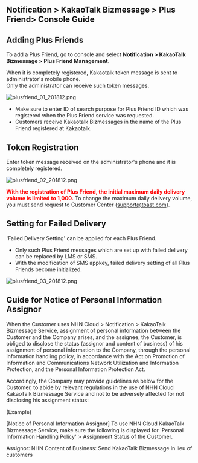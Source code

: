 ## Notification > KakaoTalk Bizmessage > Plus Friend> Console Guide

## Adding Plus Friends

To add a Plus Friend, go to console and select **Notification > KakaoTalk Bizmessage > Plus Friend Management**.

When it is completely registered, Kakaotalk token message is sent to administrator's mobile phone.  
Only the administrator can receive such token messages.

![plusfriend_01_201812.png](https://static.toastoven.net/prod_alimtalk/plusfriend_01_201904.png)

* Make sure to enter ID of search purpose for Plus Friend ID which was registered when the Plus Friend service was requested.
* Customers receive Kakaotalk Bizmessages in the name of the Plus Friend registered at Kakaotalk.

## Token Registration

Enter token message received on the administrator's phone and it is completely registered.

![plusfriend_02_201812.png](https://static.toastoven.net/prod_alimtalk/plusfriend_02_201904.png)

<b><span style="color:red">With the registration of Plus Friend, the initial maximum daily delivery volume is limited to 1,000.</span></b>
To change the maximum daily delivery volume, you must send request to Customer Center (support@toast.com).

## Setting for Failed Delivery  

'Failed Delivery Setting' can be applied for each Plus Friend.

* Only such Plus Friend messages which are set up with failed delivery can be replaced by LMS or SMS.
* With the modification of SMS appkey, failed delivery setting of all Plus Friends become initialized.

![plusfriend_03_201812.png](https://static.toastoven.net/prod_alimtalk/plusfriend_03_201812.png)

## Guide for Notice of Personal Information Assignor
When the Customer uses NHN Cloud > Notification > KakaoTalk Bizmessage Service, assignment of personal information between the Customer and the Company arises, and the assignee, the Customer, is obliged to disclose the status (assignor and content of business) of his assignment of personal information to the Company, through the personal information handling policy, in accordance with the Act on Promotion of Information and Communications Network Utilization and Information Protection, and the Personal Information Protection Act.

Accordingly, the Company may provide guidelines as below for the Customer, to abide by relevant regulations in the use of NHN Cloud KakaoTalk Bizmessage Service and not to be adversely affected for not disclosing his assignment status:

(Example)

[Notice of Personal Information Assignor]
To use NHN Cloud KakaoTalk Bizmessage Service, make sure the following is displayed for 'Personal Information Handling Policy' > Assignment Status of the Customer.

Assignor: NHN
Content of Business: Send KakaoTalk Bizmessage in lieu of customers
